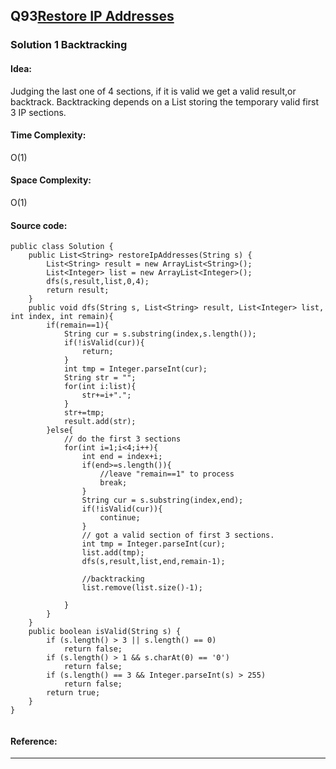 ## Q93[Restore IP Addresses](https://leetcode.com/problems/restore-ip-addresses/) 

### Solution 1 Backtracking
#### Idea:
Judging the last one of 4 sections, if it is valid we get a valid result,or backtrack.
Backtracking depends on a List<Integer> storing the temporary valid first 3 IP sections.
#### Time Complexity: 
O(1)
#### Space Complexity:
O(1)
#### Source code:
```
public class Solution {
    public List<String> restoreIpAddresses(String s) {
        List<String> result = new ArrayList<String>();
        List<Integer> list = new ArrayList<Integer>();
        dfs(s,result,list,0,4);
        return result;
    }
    public void dfs(String s, List<String> result, List<Integer> list, int index, int remain){
        if(remain==1){
            String cur = s.substring(index,s.length());
            if(!isValid(cur)){
                return;
            }
            int tmp = Integer.parseInt(cur);
            String str = "";
            for(int i:list){
                str+=i+".";
            }
            str+=tmp;
            result.add(str);
        }else{
            // do the first 3 sections
            for(int i=1;i<4;i++){
                int end = index+i;
                if(end>=s.length()){
                    //leave "remain==1" to process
                    break;
                }
                String cur = s.substring(index,end);
                if(!isValid(cur)){
                    continue;
                }
                // got a valid section of first 3 sections.
                int tmp = Integer.parseInt(cur);
                list.add(tmp);
                dfs(s,result,list,end,remain-1);
                
                //backtracking
                list.remove(list.size()-1);

            }
        }
    }
    public boolean isValid(String s) {
        if (s.length() > 3 || s.length() == 0)
            return false;
        if (s.length() > 1 && s.charAt(0) == '0')
            return false;
        if (s.length() == 3 && Integer.parseInt(s) > 255)
            return false;
        return true;
    }
}
 
```
#### Reference:

---

